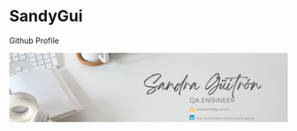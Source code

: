 # SandyGui
Github Profile 

<div id="header" align="center">
  <img decoding="async" src="https://github.com/Sandybell07/Sandybell07/blob/main/Banner%20likendin.png" width="800"/>
</div>


